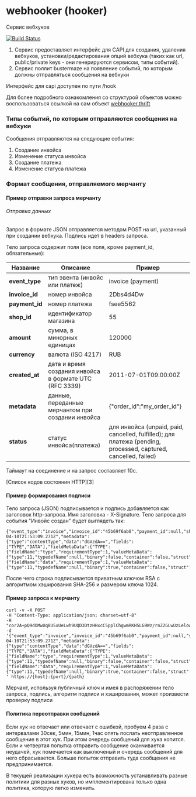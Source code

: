 # webhooker (hooker)
Сервис вебхуков

[![Build Status](http://ci.rbkmoney.com/buildStatus/icon?job=rbkmoney_private/hooker/master)](http://ci.rbkmoney.com/job/rbkmoney_private/job/hooker/job/master/)

1. Сервис предоставляет интерфейс для CAPI для создания, удаления вебхуков, установки/редактирования опций вебхука (таких как url, public/private keys - они генерируются сервисом, типы событий). 
2. Сервис поллит bustermaze на появление событий, по которым должны отправляться сообщения на вебхуки

Интерфейс для capi доступен по пути /hook

Для более подробного ознакомления со структурой объектов можно воспользоваться ссылкой на сам объект [webhooker.thrift][1]

### Типы событий, по которым отправляются сообщения на вебхуки

Сообщения отправляются на следующие события:

1. Создание инвойса
2. Изменение статуса инвойса
3. Создание платежа
4. Изменение статуса платежа

### Формат сообщения, отправляемого мерчанту

#### Пример отправки запроса мерчанту

###### Отправка данных
Запрос в формате JSON отправляется методом POST на url, указанный при создании вебхука.
Подпись идет в headers запроса.

Тело запроса содержит поля (все поля, кроме payment_id, обязательные):

Название | Описание | Пример
------------ | ------------- | -------------
**event_type** | тип эвента (инвойс или платеж) | invoice (payment)
**invoice_id** | номер инвойса | 2Dbs4d4Dw 
**payment_id** | номер платежа | fsee5562 
**shop_id** | идентификатор магазина | 55 
**amount** | сумма, в минорных единицах | 120000
**currency** | валюта (ISO 4217)| RUB
**created_at** | дата и время создания инвойса в формате UTC (RFC 3339) | 2011-07-01T09:00:00Z
**metadata** | данные, переданные мерчантом при создании инвойса | {"order_id":"my_order_id"}
**status** | статус инвойса(платежа) | для инвойса (unpaid, paid, cancelled, fulfilled); для платежа (pending, processed, captured, cancelled, failed)

Таймаут на соединение и на запрос составляет 10с.

[Cписок кодов состояния HTTP][3]


#### Пример формирования подписи
Тело запроса (JSON) подписывается и подпись добавляется как заголовок http-запроса. Имя заголовка - X-Signature.
Тело запроса для события "Инвойс создан" будет выглядеть так: 
```
{"event_type":"invoice","invoice_id":"45b69f6ab0","payment_id":null,"shop_id":1,"amount":6207,"currency":"RUB","created_at":"2017-04-10T21:53:09.271Z","metadata":{"type":"contentType","data":"dGVzdA==","fields":["TYPE","DATA"],"fieldMetaData":{"TYPE":{"fieldName":"type","requirementType":1,"valueMetaData":{"type":11,"typedefName":null,"binary":false,"container":false,"struct":false,"typedef":false}},"DATA":{"fieldName":"data","requirementType":1,"valueMetaData":{"type":11,"typedefName":null,"binary":true,"container":false,"struct":false,"typedef":false}}},"setType":true,"setData":true},"status":"unpaid"}
```
После чего строка подписывается приватным ключом RSA с алгоритмом хэширования SHA-256 и размером ключа 1024.

#### Пример запроса к мерчанту

```
curl -v -X POST 
-H "Content-Type: application/json; charset=utf-8" 
-H "cor2A+pQ9dOMwUq8U5xUeLwh9UQD3DtzHHxcC5pplChgwmRKH5LG9Wz/rnZ2GLwUzLelowisVre1aHUKGJSl/NSF0PWJSWfCbMVtKpMwA9ZRb4pcKVX/RBiczCUIX+gFVj/6G7qWXBCxbcBV/u/vn61rWFBYi1Knvmaov4kGvZo=" 
-d '{"event_type":"invoice","invoice_id":"45b69f6ab0","payment_id":null,"shop_id":1,"amount":6207,"currency":"RUB","created_at":"2017-04-10T21:53:09.271Z","metadata":{"type":"contentType","data":"dGVzdA==","fields":["TYPE","DATA"],"fieldMetaData":{"TYPE":{"fieldName":"type","requirementType":1,"valueMetaData":{"type":11,"typedefName":null,"binary":false,"container":false,"struct":false,"typedef":false}},"DATA":{"fieldName":"data","requirementType":1,"valueMetaData":{"type":11,"typedefName":null,"binary":true,"container":false,"struct":false,"typedef":false}}},"setType":true,"setData":true},"status":"unpaid"}
' https://{host}:{port}/{path}
```

Мерчант, используя публичный ключ и имея в распоряжении тело запроса, подпись, алгоритм подписи и хэширования, может произвести проверку подписи

#### Политика переотправки сообщений
Если хук не отвечает или отвечает с ошибкой, пробуем 4 раза с интервалами 30сек, 5мин, 15мин, 1час опять послать
неотправленное сообщение в этот хук. При этом очередь сообщений для хука копится.
Если и четвертая попытка отправить сообщение оканчивается неудачей, хук помечается как выключеный и очередь сообщений для него сбрасывается. 
Больше попыток отправить туда сообщения не предпринимается.


В текущей реализации хукера есть возможность устанавливать разные политики для разных хуков, но имплементирована только одна политика, которую легко изменить.

[1]: https://github.com/rbkmoney/damsel/blob/master/proto/webhooker.thrift
